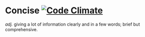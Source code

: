 # Concise [![Code Climate](https://codeclimate.com/github/jamesaanderson/concise.png)](https://codeclimate.com/github/jamesaanderson/concise)

*adj.* giving a lot of information clearly and in a few words; brief but comprehensive.